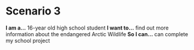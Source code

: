 # Scenario 3

**I am a…** 16-year old high school student 
**I want to…** find out more information about the endangered Arctic Wildlife
**So I can…** can complete my school project

 